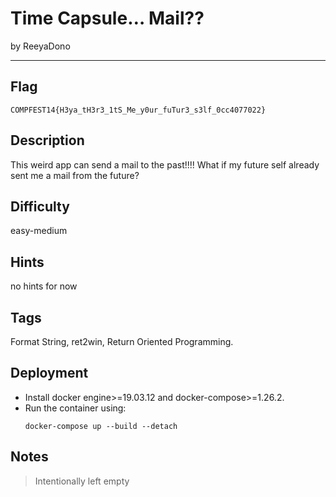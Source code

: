 # Time Capsule… Mail??

by ReeyaDono

---

## Flag

```
COMPFEST14{H3ya_tH3r3_1tS_Me_y0ur_fuTur3_s3lf_0cc4077022}
```

## Description
This weird app can send a mail to the past!!!! What if my future self already sent me a mail from the future?

## Difficulty
easy-medium

## Hints
no hints for now

## Tags
Format String, ret2win, Return Oriented Programming.

## Deployment
- Install docker engine>=19.03.12 and docker-compose>=1.26.2.
- Run the container using:
    ```
    docker-compose up --build --detach
    ```

## Notes
> Intentionally left empty
